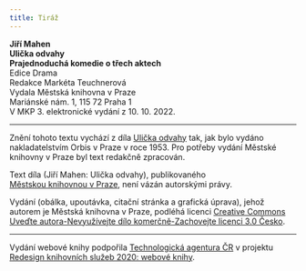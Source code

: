 ```yaml
---
title: Tiráž
---
```


**Jiří Mahen    
Ulička odvahy**  
**Prajednoduchá komedie o třech aktech**  
Edice Drama  
Redakce Markéta Teuchnerová  
Vydala Městská knihovna v Praze  
Mariánské nám. 1, 115 72 Praha 1  
V MKP 3. elektronické vydání z 10. 10. 2022.

***

Znění tohoto textu vychází z díla [Ulička odvahy](https://search.mlp.cz/cz/titul/ulicka-odvahy/176644/#book-content) tak, jak bylo vydáno nakladatelstvím Orbis v Praze v roce 1953. Pro potřeby vydání Městské knihovny v Praze byl text redakčně zpracován.

Text díla (Jiří Mahen: Ulička odvahy), publikovaného [Městskou knihovnou v Praze](https://www.mlp.cz/cz/), není vázán autorskými právy.

Vydání (obálka, upoutávka, citační stránka a grafická úprava), jehož autorem je Městská knihovna v Praze, podléhá licenci [Creative Commons Uveďte autora-Nevyužívejte dílo komerčně-Zachovejte licenci 3.0 Česko](https://creativecommons.org/licenses/by-nc-sa/3.0/cz/).


***

Vydání webové knihy podpořila [Technologická agentura ČR](https://www.tacr.cz/) v projektu [Redesign knihovních služeb 2020: webové knihy](https://starfos.tacr.cz/cs/project/TL04000391).